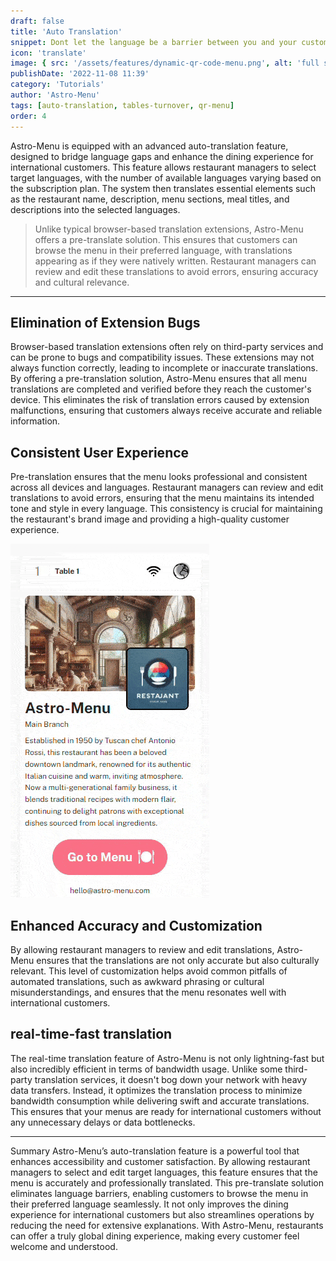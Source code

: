 ```yaml
---
draft: false
title: 'Auto Translation'
snippet: Dont let the language be a barrier between you and your customers. Astro Menu will automatically translate your menu to your most frequent customers languages, and you can always add more languages.
icon: 'translate'
image: { src: '/assets/features/dynamic-qr-code-menu.png', alt: 'full stack web development' }
publishDate: '2022-11-08 11:39'
category: 'Tutorials'
author: 'Astro-Menu'
tags: [auto-translation, tables-turnover, qr-menu]
order: 4
---
```


Astro-Menu is equipped with an advanced auto-translation feature, designed to bridge language gaps and enhance the dining experience for international customers. This feature allows restaurant managers to select target languages, with the number of available languages varying based on the subscription plan. The system then translates essential elements such as the restaurant name, description, menu sections, meal titles, and descriptions into the selected languages.

> <p class='text-primary'>Unlike typical browser-based translation extensions, Astro-Menu offers a pre-translate solution. This ensures that customers can browse the menu in their preferred language, with translations appearing as if they were natively written. Restaurant managers can review and edit these translations to avoid errors, ensuring accuracy and cultural relevance.</p>

---

## Elimination of Extension Bugs

Browser-based translation extensions often rely on third-party services and can be prone to bugs and compatibility issues. These extensions may not always function correctly, leading to incomplete or inaccurate translations. By offering a pre-translation solution, Astro-Menu ensures that all menu translations are completed and verified before they reach the customer's device. This eliminates the risk of translation errors caused by extension malfunctions, ensuring that customers always receive accurate and reliable information.

## Consistent User Experience

Pre-translation ensures that the menu looks professional and consistent across all devices and languages. Restaurant managers can review and edit translations to avoid errors, ensuring that the menu maintains its intended tone and style in every language. This consistency is crucial for maintaining the restaurant's brand image and providing a high-quality customer experience.

<div class='sm:grid sm:grid-cols-2 gap-5 items-center'>
<div class="mockup-phone">
    <div class="camera"></div> 
    <div class="display">
        <div class="artboard artboard-demo phone-1">
            <img src='/public/assets/features/translation.gif' alt='astro-menu-auto-translate-menu' />
        </div>
    </div>
</div>

<div>

## Enhanced Accuracy and Customization

By allowing restaurant managers to review and edit translations, Astro-Menu ensures that the translations are not only accurate but also culturally relevant. This level of customization helps avoid common pitfalls of automated translations, such as awkward phrasing or cultural misunderstandings, and ensures that the menu resonates well with international customers.

## real-time-fast translation

The real-time translation feature of Astro-Menu is not only lightning-fast but also incredibly efficient in terms of bandwidth usage. Unlike some third-party translation services, it doesn't bog down your network with heavy data transfers. Instead, it optimizes the translation process to minimize bandwidth consumption while delivering swift and accurate translations. This ensures that your menus are ready for international customers without any unnecessary delays or data bottlenecks.

</div>
</div>

---

Summary
Astro-Menu’s auto-translation feature is a powerful tool that enhances accessibility and customer satisfaction. By allowing restaurant managers to select and edit target languages, this feature ensures that the menu is accurately and professionally translated. This pre-translate solution eliminates language barriers, enabling customers to browse the menu in their preferred language seamlessly. It not only improves the dining experience for international customers but also streamlines operations by reducing the need for extensive explanations. With Astro-Menu, restaurants can offer a truly global dining experience, making every customer feel welcome and understood.
